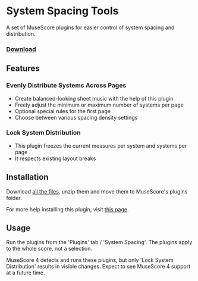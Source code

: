 # System Spacing Tools
A set of MuseScore plugins for easier control of system spacing and distribution.

### [Download](https://github.com/XiaoMigros/system-spacing-tools/archive/main.zip)

## Features

### Evenly Distribute Systems Across Pages
- Create balanced-looking sheet music with the help of this plugin
- Freely adjust the minimum or maximum number of systems per page
- Optional special rules for the first page
- Choose between various spacing density settings

### Lock System Distribution
- This plugin freezes the current measures per system and systems per page
- It respects existing layout breaks

## Installation

Download [all the files](https://github.com/XiaoMigros/system-spacing-tools/archive/main.zip), unzip them and move them to MuseScore's plugins folder.

For more help installing this plugin, visit [this page](https://musescore.org/en/handbook/3/plugins#installation).

## Usage
Run the plugins from the 'Plugins' tab / 'System Spacing'. The plugins apply to the whole score, not a selection.

MuseScore 4 detects and runs these plugins, but only 'Lock System Distribution' results in visible changes. Expect to see MuseScore 4 support at a future time.
